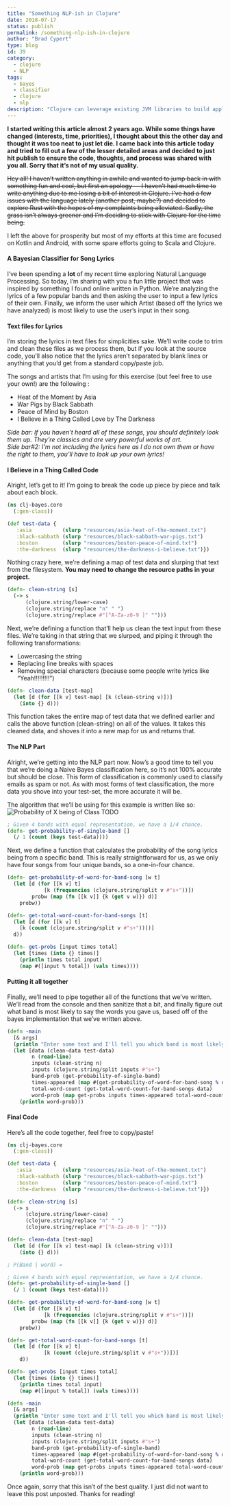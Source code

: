 ```yaml
---
title: "Something NLP-ish in Clojure"
date: 2018-07-17
status: publish
permalink: /something-nlp-ish-in-clojure
author: "Brad Cypert"
type: blog
id: 39
category:
  - clojure
  - NLP
tags:
  - bayes
  - classifier
  - clojure
  - nlp
description: "Clojure can leverage existing JVM libraries to build applications that handle a variety of features, including NLP. In this blog post, we\'ll use a Bayestian classifier to classify a small dataset of lyrics and then determine which artist would be most likely to write lyrics that we produce."
---
```


**I started writing this article almost 2 years ago. While some things have changed (interests, time, priorities), I thought about this the other day and thought it was too neat to just let die. I came back into this article today and tried to fill out a few of the lesser detailed areas and decided to just hit publish to ensure the code, thoughts, and process was shared with you all. Sorry that it’s not of my usual quality.**

<del>
  Hey all! I haven’t written anything in awhile and wanted to jump back in with
  something fun and cool, but first an apology — I haven’t had much time to
  write anything due to me losing a bit of interest in Clojure. I’ve had a few
  issues with the language lately (another post, maybe?) and decided to explore
  Rust with the hopes of my complaints being alleviated. Sadly, the grass isn’t
  always greener and I’m deciding to stick with Clojure for the time being.
</del>

I left the above for prosperity but most of my efforts at this time are focused on Kotlin and Android, with some spare efforts going to Scala and Clojure.

#### A Bayesian Classifier for Song Lyrics

I’ve been spending a **lot** of my recent time exploring Natural Language Processing. So today, I’m sharing with you a fun little project that was inspired by something I found online written in Python. We’re analyzing the lyrics of a few popular bands and then asking the user to input a few lyrics of their own. Finally, we inform the user which Artist (based off the lyrics we have analyzed) is most likely to use the user’s input in their song.

#### Text files for Lyrics

I’m storing the lyrics in text files for simplicities sake. We’ll write code to trim and clean these files as we process them, but if you look at the source code, you’ll also notice that the lyrics aren’t separated by blank lines or anything that you’d get from a standard copy/paste job.

The songs and artists that I’m using for this exercise (but feel free to use your own!) are the following :

- Heat of the Moment by Asia
- War Pigs by Black Sabbath
- Peace of Mind by Boston
- I Believe in a Thing Called Love by The Darkness

_Side bar: If you haven’t heard all of these songs, you should definitely look them up. They’re classics and are very powerful works of art.  
Side bar#2: I’m not including the lyrics here as I do not own them or have the right to them, you’ll have to look up your own lyrics!_

#### I Believe in a Thing Called Code

Alright, let’s get to it! I’m going to break the code up piece by piece and talk about each block.

```clojure
(ns clj-bayes.core
  (:gen-class))

(def test-data {
   :asia          (slurp "resources/asia-heat-of-the-moment.txt")
   :black-sabbath (slurp "resources/black-sabbath-war-pigs.txt")
   :boston        (slurp "resources/boston-peace-of-mind.txt")
   :the-darkness  (slurp "resources/the-darkness-i-believe.txt")})

```

Nothing crazy here, we’re defining a map of test data and slurping that text from the filesystem. **You may need to change the resource paths in your project.**

```clojure
(defn- clean-string [s]
  (-> s
      (clojure.string/lower-case)
      (clojure.string/replace "n" " ")
      (clojure.string/replace #"[^A-Za-z0-9 ]" "")))

```

Next, we’re defining a function that’ll help us clean the text input from these files. We’re taking in that string that we slurped, and piping it through the following transformations:

- Lowercasing the string
- Replacing line breaks with spaces
- Removing special characters (because some people write lyrics like “Yeah!!!!!!!!!”)

```clojure
(defn- clean-data [test-map]
  (let [d (for [[k v] test-map] [k (clean-string v)])]
    (into {} d)))

```

This function takes the entire map of test data that we defined earlier and calls the above function (clean-string) on all of the values. It takes this cleaned data, and shoves it into a new map for us and returns that.

#### The NLP Part

Alright, we’re getting into the NLP part now. Now’s a good time to tell you that we’re doing a Naive Bayes classification here, so it’s not 100% accurate but should be close. This form of classification is commonly used to classify emails as spam or not. As with most forms of text classification, the more data you shove into your test-set, the more accurate it will be.

The algorithm that we’ll be using for this example is written like so:  
![Probability of X being of Class TODO]()

```clojure
; Given 4 bands with equal representation, we have a 1/4 chance.
(defn- get-probability-of-single-band []
  (/ 1 (count (keys test-data))))

```

Next, we define a function that calculates the probability of the song lyrics being from a specific band. This is really straightforward for us, as we only have four songs from four unique bands, so a one-in-four chance.

```clojure
(defn- get-probability-of-word-for-band-song [w t]
  (let [d (for [[k v] t]
            [k (frequencies (clojure.string/split v #"s+"))])
        probw (map (fn [[k v]] {k (get v w)}) d)]
    probw))

```

```clojure
(defn- get-total-word-count-for-band-songs [t]
  (let [d (for [[k v] t]
    [k (count (clojure.string/split v #"s+"))])]
  d))

(defn- get-probs [input times total]
  (let [times (into {} times)]
    (println times total input)
    (map #([input % total]) (vals times))))

```

#### Putting it all together

Finally, we’ll need to pipe together all of the functions that we’ve written. We’ll read from the console and then sanitize that a bit, and finally figure out what band is most likely to say the words you gave us, based off of the bayes implementation that we’ve written above.

```clojure
(defn -main
  [& args]
  (println "Enter some text and I'll tell you which band is most likely to say it [Asia, Black Sabbath, Boston, The Darkness]")
  (let [data (clean-data test-data)
        n (read-line)
        inputs (clean-string n)
        inputs (clojure.string/split inputs #"s+")
        band-prob (get-probability-of-single-band)
        times-appeared (map #(get-probability-of-word-for-band-song % data) inputs)
        total-word-count (get-total-word-count-for-band-songs data)
        word-prob (map get-probs inputs times-appeared total-word-count)]
    (println word-prob)))

```

#### Final Code

Here’s all the code together, feel free to copy/paste!

```clojure
(ns clj-bayes.core
  (:gen-class))

(def test-data {
   :asia          (slurp "resources/asia-heat-of-the-moment.txt")
   :black-sabbath (slurp "resources/black-sabbath-war-pigs.txt")
   :boston        (slurp "resources/boston-peace-of-mind.txt")
   :the-darkness  (slurp "resources/the-darkness-i-believe.txt")})

(defn- clean-string [s]
  (-> s
      (clojure.string/lower-case)
      (clojure.string/replace "n" " ")
      (clojure.string/replace #"[^A-Za-z0-9 ]" "")))

(defn- clean-data [test-map]
  (let [d (for [[k v] test-map] [k (clean-string v)])]
    (into {} d)))

; P(Band | word) =

; Given 4 bands with equal representation, we have a 1/4 chance.
(defn- get-probability-of-single-band []
  (/ 1 (count (keys test-data))))

(defn- get-probability-of-word-for-band-song [w t]
  (let [d (for [[k v] t]
            [k (frequencies (clojure.string/split v #"s+"))])
        probw (map (fn [[k v]] {k (get v w)}) d)]
    probw))

(defn- get-total-word-count-for-band-songs [t]
  (let [d (for [[k v] t]
            [k (count (clojure.string/split v #"s+"))])]
    d))

(defn- get-probs [input times total]
  (let [times (into {} times)]
    (println times total input)
    (map #([input % total]) (vals times))))

(defn -main
  [& args]
  (println "Enter some text and I'll tell you which band is most likely to say it [Asia, Black Sabbath, Boston, The Darkness]")
  (let [data (clean-data test-data)
        n (read-line)
        inputs (clean-string n)
        inputs (clojure.string/split inputs #"s+")
        band-prob (get-probability-of-single-band)
        times-appeared (map #(get-probability-of-word-for-band-song % data) inputs)
        total-word-count (get-total-word-count-for-band-songs data)
        word-prob (map get-probs inputs times-appeared total-word-count)]
    (println word-prob)))

```

Once again, sorry that this isn’t of the best quality. I just did not want to leave this post unposted. Thanks for reading!
